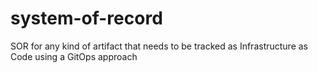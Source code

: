 # system-of-record
SOR for any kind of artifact that needs to be tracked as Infrastructure as Code using a GitOps approach

